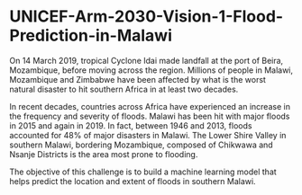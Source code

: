 # UNICEF-Arm-2030-Vision-1-Flood-Prediction-in-Malawi

On 14 March 2019, tropical Cyclone Idai made landfall at the port of Beira, Mozambique, before moving across the region. Millions of people in Malawi, Mozambique and Zimbabwe have been affected by what is the worst natural disaster to hit southern Africa in at least two decades.

In recent decades, countries across Africa have experienced an increase in the frequency and severity of floods. Malawi has been hit with major floods in 2015 and again in 2019. In fact, between 1946 and 2013, floods accounted for 48% of major disasters in Malawi. The Lower Shire Valley in southern Malawi, bordering Mozambique, composed of Chikwawa and Nsanje Districts is the area most prone to flooding.

The objective of this challenge is to build a machine learning model that helps predict the location and extent of floods in southern Malawi.

